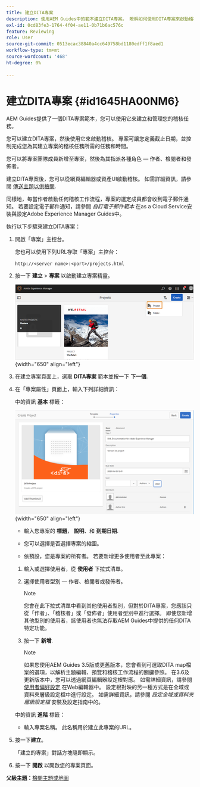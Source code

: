 ```yaml
---
title: 建立DITA專案
description: 使用AEM Guides中的範本建立DITA專案。 瞭解如何使用DITA專案來啟動稽核。
exl-id: 0cd83fe3-1764-4f04-ae11-0b71b6ac576c
feature: Reviewing
role: User
source-git-commit: 0513ecac38840a4cc649758bd1180edff1f8aed1
workflow-type: tm+mt
source-wordcount: '468'
ht-degree: 0%

---
```


# 建立DITA專案 {#id1645HA00NM6}

AEM Guides提供了一個DITA專案範本，您可以使用它來建立和管理您的稽核任務。

您可以建立DITA專案，然後使用它來啟動稽核。 專案可讓您定義截止日期，並控制完成您為其建立專案的稽核任務所需的任務和時間。

您可以將專案團隊成員新增至專案，然後為其指派各種角色 — 作者、檢閱者和發佈者。

建立DITA專案後，您可以從網頁編輯器或資產UI啟動稽核。 如需詳細資訊，請參閱 [傳送主題以供檢閱](review-send-topics-for-review.md#).

同樣地，每當作者啟動任何稽核工作流程，專案的選定成員都會收到電子郵件通知。 若要設定電子郵件通知，請參閱 *自訂電子郵件範本* 在as a Cloud Service安裝與設定Adobe Experience Manager Guides中。

執行以下步驟來建立DITA專案：

1. 開啟「專案」主控台。

   您也可以使用下列URL存取「專案」主控台：

   ```http
   http://<server name>:<port>/projects.html
   ```

1. 按一下 **建立** \> **專案** 以啟動建立專案精靈。

   ![](images/project-console-63.png){width="650" align="left"}

1. 在建立專案頁面上，選取 **DITA專案** 範本並按一下 **下一個**.

1. 在「專案屬性」頁面上，輸入下列詳細資訊：

   中的資訊 **基本** 標籤：

   ![](images/create-project.png){width="650" align="left"}

   - 輸入您專案的 **標題**， **說明**、和 **到期日期**.

   - 您可以選擇是否選擇專案的縮圖。

   - 依預設，您是專案的所有者。 若要新增更多使用者至此專案：

   1. 輸入或選擇使用者，從 **使用者** 下拉式清單。

   1. 選擇使用者型別 — 作者、檢閱者或發佈者。

      >[!NOTE]
      >
      >您會在此下拉式清單中看到其他使用者型別，但對於DITA專案，您應該只從「作者」、「稽核者」或「發佈者」使用者型別中進行選擇。 即使您新增其他型別的使用者，該使用者也無法存取AEM Guides中提供的任何DITA特定功能。

   1. 按一下 **新增**.

      >[!NOTE]
      >
      >如果您使用AEM Guides 3.5版或更舊版本，您會看到可選取DITA map檔案的選項，以解析主題編輯、預覽和稽核工作流程的關鍵參照。 在3.6及更新版本中，您可以透過網頁編輯器設定根對應。 如需詳細資訊，請參閱 [使用者偏好設定](web-editor-features.md#id2087G0P40SB) 在Web編輯器中。 設定根對映的另一種方式是在全域或資料夾層級設定檔中進行設定。 如需詳細資訊，請參閱 *設定全域或資料夾層級設定檔* 安裝及設定指南中的。

   中的資訊 **進階** 標籤：

   - 輸入專案名稱。 此名稱用於建立此專案的URL。

1. 按一下&#x200B;**建立**。

   「建立的專案」對話方塊隨即顯示。

1. 按一下 **開啟** 以開啟您的專案頁面。


**父級主題：**[&#x200B;檢閱主題或地圖](review.md)
